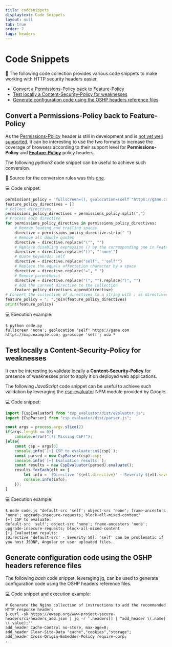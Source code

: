 ```yaml
---
title: codesnippets
displaytext: Code Snippets
layout: null
tab: true
order: 7
tags: headers
---
```


# Code Snippets

🧾 The following code collection provides various code snippets to make working with HTTP security headers easier.

* [Convert a Permissions-Policy back to Feature-Policy](#convert-a-permissions-policy-back-to-feature-policy)
* [Test locally a Content-Security-Policy for weaknesses](#test-locally-a-content-security-policy-for-weaknesses)
* [Generate configuration code using the OSHP headers reference files](#generate-configuration-code-using-the-oshp-headers-reference-files)

## Convert a Permissions-Policy back to Feature-Policy

As the [Permissions-Policy](https://github.com/w3c/webappsec-permissions-policy/blob/main/permissions-policy-explainer.md) header is still in development and is [not yet well supported](https://caniuse.com/permissions-policy), it can be interesting to use the two formats to increase the coverage of browsers according to their support level for **Permissions-Policy** and **[Feature-Policy](https://developer.mozilla.org/en-US/docs/Web/HTTP/Headers/Feature-Policy)** policy headers.

The following _python3_ code snippet can be useful to achieve such conversion.

📑 Source for the conversion rules was this [one](https://github.com/w3c/webappsec-permissions-policy/blob/main/permissions-policy-explainer.md#appendix-big-changes-since-this-was-called-feature-policy).

💻 Code snippet:

```python
permissions_policy = 'fullscreen=(), geolocation=(self "https://game.com" "https://map.example.com"), gyroscope=(self), usb=*'
feature_policy_directives = []
# Collect directives
permissions_policy_directives = permissions_policy.split(",")
# Process each directive
for permissions_policy_directive in permissions_policy_directives:
    # Remove leading and trailing spaces
    directive = permissions_policy_directive.strip(" ")
    # Remove all double quotes
    directive = directive.replace("\"", "")
    # Replace disabling expression () by the corresponding one in Feature-Policy
    directive = directive.replace("()", "'none'")
    # Quote keywords: self
    directive = directive.replace("self", "'self'")
    # Replace the equals affectation character by a space
    directive = directive.replace("=", " ")
    # Remove parenthesis
    directive = directive.replace("(", "").replace(")", "")
    # Add the current directive to the collection
    feature_policy_directives.append(directive)
# Convert the collection of directives to a string with ; as directives separator
feature_policy = "; ".join(feature_policy_directives)
print(feature_policy)
```

💻 Execution example:

```shell
$ python code.py
fullscreen 'none'; geolocation 'self' https://game.com https://map.example.com; gyroscope 'self'; usb *
```

## Test locally a Content-Security-Policy for weaknesses

It can be interesting to validate locally a **Content-Security-Policy** for presence of weaknesses prior to apply it on deployed web applications.

The following _JavaScript_ code snippet can be useful to achieve such validation by leveraging the [csp-evaluator](https://github.com/google/csp-evaluator) NPM module provided by Google.

💻 Code snippet:

```javascript
import {CspEvaluator} from "csp_evaluator/dist/evaluator.js";
import {CspParser} from "csp_evaluator/dist/parser.js";

const args = process.argv.slice(2)
if(args.length == 0){
    console.error("[!] Missing CSP!");
}else{
    const csp = args[0]
    console.info(`[+] CSP to evaluate:\n${csp}`);
    const parsed = new CspParser(csp).csp;
    console.info(`[+] Evaluation results:`);
    const results = new CspEvaluator(parsed).evaluate();
    results.forEach(elt => {
        let info = `[Directive '${elt.directive}' - Severity ${elt.severity}]: ${elt.description}`;
        console.info(info);
    });
}
```

💻 Execution example:

```shell
$ node code.js "default-src 'self'; object-src 'none'; frame-ancestors 'none'; upgrade-insecure-requests; block-all-mixed-content"
[+] CSP to evaluate:
default-src 'self'; object-src 'none'; frame-ancestors 'none'; upgrade-insecure-requests; block-all-mixed-content
[+] Evaluation results:
[Directive 'default-src' - Severity 50]: 'self' can be problematic if you host JSONP, Angular or user uploaded files.
```

## Generate configuration code using the OSHP headers reference files

The following _bash_ code snippet, leveraging [jq](https://stedolan.github.io/jq/), can be used to generate configuration code using the OSHP headers reference files.

💻 Code snippet and execution example:

```shell
# Generate the Nginx collection of instructions to add the recommanded HTTP response headers
$ curl -sk https://owasp.org/www-project-secure-headers/ci/headers_add.json | jq -r '.headers[] | "add_header \(.name) \(.value);"'
add_header Cache-Control no-store, max-age=0;
add_header Clear-Site-Data "cache","cookies","storage";
add_header Cross-Origin-Embedder-Policy require-corp;
...
```
